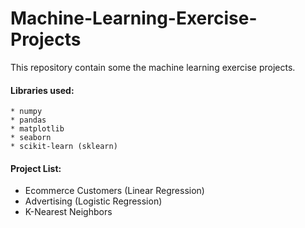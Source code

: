 # Machine-Learning-Exercise-Projects

This repository contain some the machine learning exercise projects.

#### Libraries used:
    * numpy
    * pandas
    * matplotlib
    * seaborn
    * scikit-learn (sklearn)

#### Project List:
   * Ecommerce Customers (Linear Regression)
   * Advertising (Logistic Regression)
   * K-Nearest Neighbors
